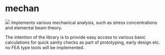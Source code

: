 # mechan
[<img src="https://img.shields.io/badge/Status-In Development-orange.svg?logo=LOGO">](<LINK>)
Implements various mechanical analysis, such as stress concentrations and elemental beam theory.

The intention of the library is to provide easy access to various basic calculations for quick sanity checks as part of prototyping, early design etc. no FEA type tools will be implemented.


